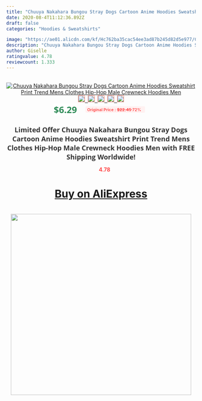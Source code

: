```yaml
---
title: "Chuuya Nakahara Bungou Stray Dogs Cartoon Anime Hoodies Sweatshirt Print Trend Mens Clothes Hip-Hop Male Crewneck Hoodies Men"
date: 2020-08-4T11:12:36.892Z
draft: false
categories: "Hoodies & Sweatshirts"

image: "https://ae01.alicdn.com/kf/Hc762ba35cac54ee3ad87b245d82d5e977/Chuuya-Nakahara-Bungou-Stray-Dogs-Cartoon-Anime-Hoodies-Sweatshirt-Print-Trend-Mens-Clothes-Hip-Hop-Male.jpg"
description: "Chuuya Nakahara Bungou Stray Dogs Cartoon Anime Hoodies Sweatshirt Print Trend Mens Clothes Hip-Hop Male Crewneck Hoodies Men"
author: Giselle
ratingvalue: 4.78
reviewcount: 1.333
---
```

<br>
<div style="text-align: center;">
<a href="https://s.click.aliexpress.com/e/_AP208z" target="_blank" rel="nofollow noopener noreferrer"><img alt="Chuuya Nakahara Bungou Stray Dogs Cartoon Anime Hoodies Sweatshirt Print Trend Mens Clothes Hip-Hop Male Crewneck Hoodies Men" class="magnifier-image" src="https://ae01.alicdn.com/kf/Hc762ba35cac54ee3ad87b245d82d5e977/Chuuya-Nakahara-Bungou-Stray-Dogs-Cartoon-Anime-Hoodies-Sweatshirt-Print-Trend-Mens-Clothes-Hip-Hop-Male.jpg_640x640.jpg">
<br>
<img style="border:1px solid salmon" src="https://ae01.alicdn.com/kf/Hc762ba35cac54ee3ad87b245d82d5e977/Chuuya-Nakahara-Bungou-Stray-Dogs-Cartoon-Anime-Hoodies-Sweatshirt-Print-Trend-Mens-Clothes-Hip-Hop-Male.jpg_120x120.jpg">&nbsp;&nbsp;<img style="border:1px solid salmon" src="https://ae01.alicdn.com/kf/H3a70a661729148a39cb01eb6951868be2/Chuuya-Nakahara-Bungou-Stray-Dogs-Cartoon-Anime-Hoodies-Sweatshirt-Print-Trend-Mens-Clothes-Hip-Hop-Male.jpg_120x120.jpg">&nbsp;&nbsp;<img style="border:1px solid salmon" src="https://ae01.alicdn.com/kf/Hb7e68ba4638d4a84aacc1f5f1e77f7f6K/Chuuya-Nakahara-Bungou-Stray-Dogs-Cartoon-Anime-Hoodies-Sweatshirt-Print-Trend-Mens-Clothes-Hip-Hop-Male.jpg_120x120.jpg">&nbsp;&nbsp;<img style="border:1px solid salmon" src="https://ae01.alicdn.com/kf/H102bb48a9c1440fd9e422640fa21ad083/Chuuya-Nakahara-Bungou-Stray-Dogs-Cartoon-Anime-Hoodies-Sweatshirt-Print-Trend-Mens-Clothes-Hip-Hop-Male.jpg_120x120.jpg">&nbsp;&nbsp;<img style="border:1px solid salmon" src="https://ae01.alicdn.com/kf/Hefcd93dec8fb47e39474089568128d59T/Chuuya-Nakahara-Bungou-Stray-Dogs-Cartoon-Anime-Hoodies-Sweatshirt-Print-Trend-Mens-Clothes-Hip-Hop-Male.jpg_120x120.jpg"></a></div><br0>
<div style="text-align: center;"><span style="background-color: white; border: 0px; box-sizing: border-box; color: seagreen; display: inline-block; font-family: &quot;open sans&quot; , &quot;arial&quot; , &quot;helvetica&quot; , sans-serif , &quot;heiti&quot;; font-size: 24px; font-stretch: inherit; font-weight: 700; line-height: inherit; margin: 0px 10px 0px 0px; padding: 0px; vertical-align: middle;">$6.29 </span>
<span style="background: rgb(255 , 241 , 241); border-radius: 3px; border: 0px; box-sizing: border-box; color: #ff4747; display: inline-block; font-family: inherit; font-size: 12px; font-stretch: inherit; font-style: inherit; font-variant: inherit; font-weight: 600; line-height: inherit; margin: 0px; padding: 2px 5px; transform: scale(0.9); vertical-align: middle;">Original Price : <b style="text-decoration: line-through;">$22.45 </b> 72%&nbsp;&nbsp;</span></div>
<h1 style="color: #333333; display: inline-block; font-family: &quot;open sans&quot; , &quot;arial&quot; , &quot;helvetica&quot; , sans-serif , &quot;heiti&quot;; font-size: 18px; font-stretch: inherit; font-weight: 700; text-align: center;">Limited Offer Chuuya Nakahara Bungou Stray Dogs Cartoon Anime Hoodies Sweatshirt Print Trend Mens Clothes Hip-Hop Male Crewneck Hoodies Men with FREE Shipping Worldwide!</h1>
<div style="color: #ff4747; text-align: center;">
<img src="https://4.bp.blogspot.com/-M0ZcTcb-5uY/XleCXlxnR4I/AAAAAAAAAEc/OrjgMkXV1oMQFaCRZj5HQwOCBcu3w1FegCPcBGAYYCw/s1600/star.png" style="height: 15px;">&nbsp;<b>4.78</b></div>
<div class="button_cont" align="center"><a class="buynow_a" href="https://s.click.aliexpress.com/e/_AP208z" target="_blank" rel="nofollow noopener noreferrer"><H1>Buy on AliExpress</H1></a></div><br>
<div class="separator" style="clear: both; text-align: center;">
<img src="https://lh3.googleusercontent.com/-pTy5HemUv9M/XlePHvY0dAI/AAAAAAAAAE4/0nX5iRUoIWY8eMW9Dpxeirr157OZliDIgCLcBGAsYHQ/s1600/badge.gif" width="480">
</div>
